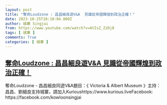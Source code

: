 ```yaml
---
layout: post
title: "奪命Loudzone : 昌昌細良遊V&A  見識從帝國輝煌到政治正確！"
date: 2023-10-25T10:10:04.000Z
author: 城寨 Singjai
from: https://www.youtube.com/watch?v=AtIsZ_ZzDj8
tags: [ 城寨 ]
comments: True
categories: [ 城寨 ]
---
```

<!--1698228604000-->
[奪命Loudzone : 昌昌細良遊V&A  見識從帝國輝煌到政治正確！](https://www.youtube.com/watch?v=AtIsZ_ZzDj8)
------

<div>
奪命Loudzone - 昌昌細良同遊V&A題目：《 Victoria & Albert Museum 》主持：昌昌、劉細良支持城寨，請加入Kurioushttps://www.kurious.liveFacebook: https://facebook.com/kowloonsingjai
</div>
